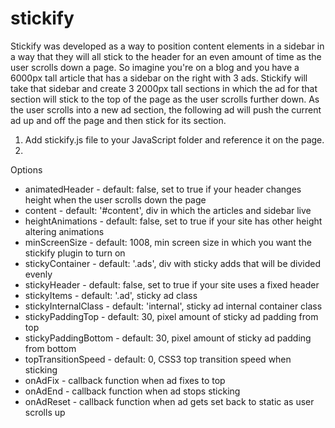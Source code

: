 # stickify
Stickify was developed as a way to position content elements in a sidebar in a way that they will all stick to the header for an even amount of time as the user scrolls down a page. So imagine you're on a blog and you have a 6000px tall article that has a sidebar on the right with 3 ads. Stickify will take that sidebar and create 3 2000px tall sections in which the ad for that section will stick to the top of the page as the user scrolls further down. As the user scrolls into a new ad section, the following ad will push the current ad up and off the page and then stick for its section.

1) Add stickify.js file to your JavaScript folder and reference it on the page.
2)

Options
* animatedHeader - default: false, set to true if your header changes height when the user scrolls down the page
* content - default: '#content', div in which the articles and sidebar live
* heightAnimations - default: false, set to true if your site has other height altering animations
* minScreenSize - default: 1008, min screen size in which you want the stickify plugin to turn on
* stickyContainer - default: '.ads', div with sticky adds that will be divided evenly
* stickyHeader - default: false, set to true if your site uses a fixed header
* stickyItems - default: '.ad', sticky ad class
* stickyInternalClass - default: 'internal', sticky ad internal container class
* stickyPaddingTop - default: 30, pixel amount of sticky ad padding from top
* stickyPaddingBottom - default: 30, pixel amount of sticky ad padding from bottom
* topTransitionSpeed - default: 0, CSS3 top transition speed when sticking
* onAdFix - callback function when ad fixes to top
* onAdEnd - callback function when ad stops sticking
* onAdReset - callback function when ad gets set back to static as user scrolls up
